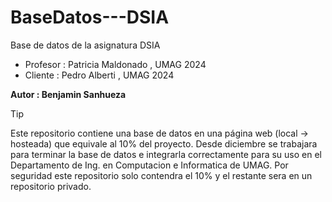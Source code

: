 # BaseDatos---DSIA

Base de datos de la asignatura DSIA 

- Profesor : Patricia Maldonado , UMAG 2024
- Cliente : Pedro Alberti , UMAG 2024
 
**Autor : Benjamin Sanhueza**

> [!tip]
> Este repositorio contiene una base de datos en una página web (local -> hosteada) que equivale al 10% del proyecto.
> Desde diciembre se trabajara para terminar la base de datos e integrarla correctamente para su uso en el Departamento de Ing. en Computacion e Informatica de UMAG.
> Por seguridad este repositorio solo contendra el 10% y el restante sera en un repositorio privado.

